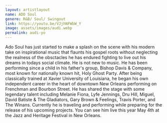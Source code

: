 ```yaml
---
layout: artistlayout
name: ADO Soul
genere: R&B/ Soul/ Swingout
link: https://youtu.be/VJjhNFWbW_Y
image: assets/images/audi.webp
permalink: audi-yo
---
```

Ado Soul has just started to make a splash on the scene with his modern take on inspirational music that flaunts his gospel roots without neglecting the realness of the obsctacles he has endured fighting to live out his dreams in todays social climate. He is not new to music. He has been performing since a child in his father's group, Bishop Davis & Company, most known for nationally known hit, Holy Ghost Party. After being classically trained at Xavier University of Louisiana, he began his own independent career in the heart of downtown New Orleans performing on Frenchman and Bourbon Street. He has shared the stage with some legendary talent including Melanie Fiona, Lyfe Jennings, Dru Hill, Miguel, David Batiste & The Gladiators, Gary Brown & Feelings, Travis Porter, and The Winans. Currently he is traveling and performing while preparing for the release of his upcoming projects. You can see him live this year May 4th at the Jazz and Heritage Festival in New Orleans.